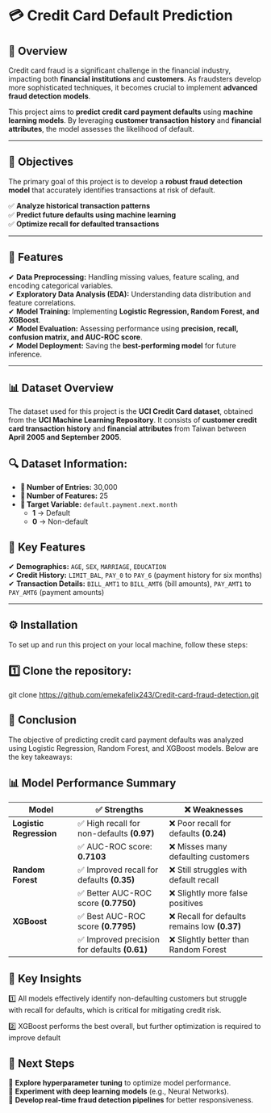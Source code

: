 # 💳 Credit Card Default Prediction  

## 📌 Overview  

Credit card fraud is a significant challenge in the financial industry, impacting both **financial institutions** and **customers**. As fraudsters develop more sophisticated techniques, it becomes crucial to implement **advanced fraud detection models**.  

This project aims to **predict credit card payment defaults** using **machine learning models**. By leveraging **customer transaction history** and **financial attributes**, the model assesses the likelihood of default.  

---

## 🎯 Objectives  

The primary goal of this project is to develop a **robust fraud detection model** that accurately identifies transactions at risk of default.  

✅ **Analyze historical transaction patterns**  
✅ **Predict future defaults using machine learning**  
✅ **Optimize recall for defaulted transactions**  

---

## 🚀 Features  

✔ **Data Preprocessing:** Handling missing values, feature scaling, and encoding categorical variables.  
✔ **Exploratory Data Analysis (EDA):** Understanding data distribution and feature correlations.  
✔ **Model Training:** Implementing **Logistic Regression, Random Forest, and XGBoost**.  
✔ **Model Evaluation:** Assessing performance using **precision, recall, confusion matrix, and AUC-ROC score**.  
✔ **Model Deployment:** Saving the **best-performing model** for future inference.  

---

## 📊 Dataset Overview  

The dataset used for this project is the **UCI Credit Card dataset**, obtained from the **UCI Machine Learning Repository**. It consists of **customer credit card transaction history** and **financial attributes** from Taiwan between **April 2005 and September 2005**.  

 ## 🔍 Dataset Information:  

- **📌 Number of Entries:** 30,000  
- **📌 Number of Features:** 25  
- **🎯 Target Variable:** `default.payment.next.month`  
  - **1** → Default  
  - **0** → Non-default  

## 🔑 Key Features  

✔ **Demographics:** `AGE`, `SEX`, `MARRIAGE`, `EDUCATION`  
✔ **Credit History:** `LIMIT_BAL`, `PAY_0` to `PAY_6` (payment history for six months)  
✔ **Transaction Details:** `BILL_AMT1` to `BILL_AMT6` (bill amounts), `PAY_AMT1` to `PAY_AMT6` (payment amounts)  

---

## ⚙️ Installation  

To set up and run this project on your local machine, follow these steps:  

## 1️⃣ Clone the repository:  
git clone https://github.com/emekafelix243/Credit-card-fraud-detection.git

## 📌 Conclusion
The objective of predicting credit card payment defaults was analyzed using Logistic Regression, Random Forest, and XGBoost models. Below are the key takeaways:

## 📊 Model Performance Summary  

| **Model**              | **✅ Strengths**                                | **❌ Weaknesses**                              |
|------------------------|-----------------------------------------------|-----------------------------------------------|
| **Logistic Regression** | ✅ High recall for non-defaults **(0.97)**    | ❌ Poor recall for defaults **(0.24)**        |
|                        | ✅ AUC-ROC score: **0.7103**                   | ❌ Misses many defaulting customers           |
| **Random Forest**      | ✅ Improved recall for defaults **(0.35)**     | ❌ Still struggles with default recall        |
|                        | ✅ Better AUC-ROC score **(0.7750)**           | ❌ Slightly more false positives              |
| **XGBoost**           | ✅ Best AUC-ROC score **(0.7795)**             | ❌ Recall for defaults remains low **(0.37)** |
|                        | ✅ Improved precision for defaults **(0.61)**  | ❌ Slightly better than Random Forest         |

## 🔑 Key Insights
1️⃣ All models effectively identify non-defaulting customers but struggle with recall for defaults, which is critical for mitigating credit risk.

2️⃣ XGBoost performs the best overall, but further optimization is required to improve default

## 🚀 Next Steps  
🔹 **Explore hyperparameter tuning** to optimize model performance.  
🔹 **Experiment with deep learning models** (e.g., Neural Networks).  
🔹 **Develop real-time fraud detection pipelines** for better responsiveness.  
